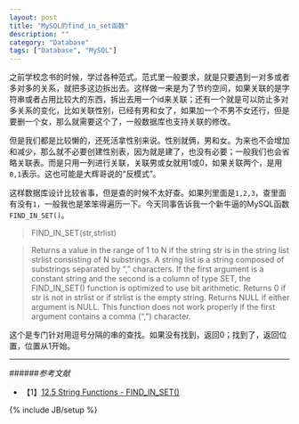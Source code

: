 ```yaml
---
layout: post
title: "MySQL的find_in_set函数"
description: ""
category: "Database"
tags: ["Database", "MySQL"]
---
```


之前学校念书的时候，学过各种范式。范式里一般要求，就是只要遇到一对多或者多对多的关系，就把多这边拆出去。这样做一来是为了节约空间，如果关联的是字符串或者占用比较大的东西，拆出去用一个id来关联；还有一个就是可以防止多对多关系的变化，比如关联性别，已经有男和女了，如果加一个不男不女还行，但是要删一个女，那么就需要这个了，一般数据库也支持关联的修改。

但是我们都是比较懒的，还死活拿性别来说。性别就俩，男和女。为来也不会增加和减少，那么就不必要创建性别表，因为就是建了，也没有必要；一般我们也会省略关联表。而是只用一列进行关联，关联男或女就用1或0，如果关联两个，是用`0,1`表示。这也可能是大辉哥说的“反模式”。

这样数据库设计比较省事，但是查的时候不太好查。如果列里面是`1,2,3`，查里面有没有`1`，一般我也是笨笨得遍历一下。今天同事告诉我一个新牛逼的MySQL函数`FIND_IN_SET()`。

> FIND_IN_SET(str,strlist)

> Returns a value in the range of 1 to N if the string str is in the string list strlist consisting of N substrings. A string list is a string composed of substrings separated by “,” characters. If the first argument is a constant string and the second is a column of type SET, the FIND_IN_SET() function is optimized to use bit arithmetic. Returns 0 if str is not in strlist or if strlist is the empty string. Returns NULL if either argument is NULL. This function does not work properly if the first argument contains a comma (“,”) character.

这个是专门针对用逗号分隔的串的查找。如果没有找到，返回0；找到了，返回位置，位置从1开始。

---

######*参考文献*
+ 【1】[12.5 String Functions - FIND_IN_SET()](http://dev.mysql.com/doc/refman/5.0/en/string-functions.html#function_find-in-set)

{% include JB/setup %}
